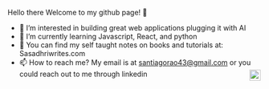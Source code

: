  Hello there Welcome to my github page!  👋
- 👀 I’m interested in building great web applications plugging it with AI
- 🌱 I’m currently learning Javascript, React, and python
- 💞️ You can find my self taught notes on books and tutorials at: Sasadhriwrites.com
- 📫 How to reach me? My email is at santiagorao43@gmail.com or you could reach out to me through linkedin <a href="https://www.linkedin.com/in/sasadhri-rao/">
  <img align="right" alt="Abhishek's LinkedIN" width="22px" src="https://raw.githubusercontent.com/peterthehan/peterthehan/master/assets/linkedin.svg" />
</a>

<!---
santiagorao12/santiagorao12 is a ✨ special ✨ repository because its `README.md` (this file) appears on your GitHub profile.
You can click the Preview link to take a look at your changes.
--->
